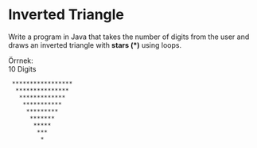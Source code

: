 # Inverted Triangle
Write a program in Java that takes the number of digits from the user and draws an inverted triangle with **stars (*)** using loops.

Örrnek:   
10 Digits
```
 *****************
  ***************
   *************
    ***********
     *********
      *******
       *****
        ***
         *
```